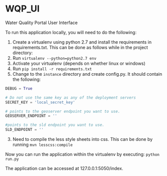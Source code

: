 # WQP_UI
Water Quality Portal User Interface

To run this application locally, you will need to do the following:

1. Create a virtualenv using python 2.7 and install the requirements in requirements.txt. This can be done as follows while in the project directory:
  1. Run `virtualenv --python=python2.7 env`
  2. Activate your virtualenv (depends on whether linux or windows)
  3. Run `pip install -r requirements.txt`
2. Change to the `instance` directory and create config.py. It should contain the following:
```python
DEBUG = True

# Do not use the same key as any of the deployment servers
SECRET_KEY = 'local_secret_key'

# points to the geoserver endpoint you want to use. 
GEOSERVER_ENDPOINT = ''

#points to the sld endpoint you want to use.
SLD_ENDPOINT = ''
```
3. Need to compile the less style sheets into css. This can be done by running `mvn lesscss:compile`

Now you can run the application within the virtualenv by executing:
`python run.py`

The application can be accessed at 127.0.0.1:5050/index.
